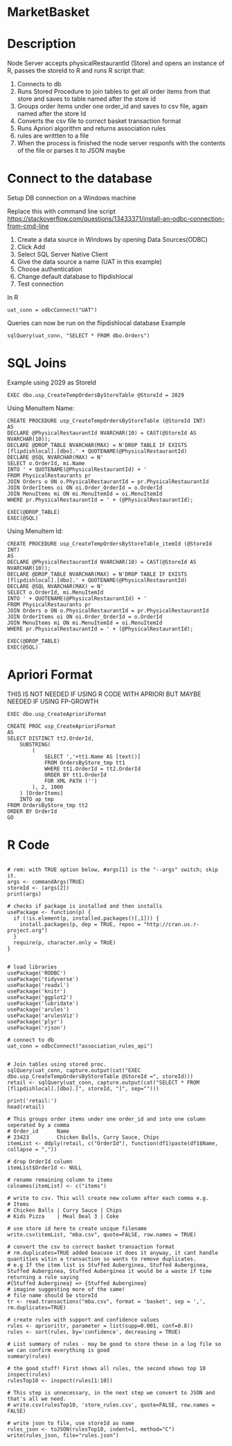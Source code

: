 # MarketBasket

# Description

Node Server accepts physicalRestaurantId (Store) and opens an instance of R, passes the storeId to R and runs R script that:

1. Connects to db
2. Runs Stored Procedure to join tables to get all order items from that store and saves to table named after the store id
3. Groups order items under one order_id and saves to csv file, again named after the store Id
4. Converts the csv file to correct basket transaction format
5. Runs Apriori algorithm and returns association rules
6. rules are writtten to a file
7. When the process is finished the node server responfs with the contents of the file or parses it to JSON maybe

# Connect to the database

Setup DB connection on a Windows machine

Replace this with command line script
https://stackoverflow.com/questions/13433371/install-an-odbc-connection-from-cmd-line

1. Create a data source in Windows by opening Data Sources(ODBC)
2. Click Add
3. Select SQL Server Native Client
4. Give the data source a name (UAT in this example)
5. Choose authentication
6. Change default database to flipdishlocal
7. Test connection

In R

```
uat_conn = odbcConnect("UAT")
```

Queries can now be run on the flipdishlocal database
Example

```
sqlQuery(uat_conn, "SELECT * FROM dbo.Orders")
```

# SQL Joins

Example using 2029 as StoreId

```
EXEC dbo.usp_CreateTempOrdersByStoreTable @StoreId = 2029
```

Using MenuItem Name:

```
CREATE PROCEDURE usp_CreateTempOrdersByStoreTable (@StoreId INT)
AS
DECLARE @PhysicalRestaurantId NVARCHAR(10) = CAST(@StoreId AS NVARCHAR(10));
DECLARE @DROP_TABLE NVARCHAR(MAX) = N'DROP TABLE IF EXISTS [flipdishlocal].[dbo].' + QUOTENAME(@PhysicalRestaurantId)
DECLARE @SQL NVARCHAR(MAX) = N'
SELECT o.OrderId, mi.Name
INTO ' + QUOTENAME(@PhysicalRestaurantId) + '
FROM PhysicalRestaurants pr
JOIN Orders o ON o.PhysicalRestaurantId = pr.PhysicalRestaurantId
JOIN OrderItems oi ON oi.Order_OrderId = o.OrderId
JOIN MenuItems mi ON mi.MenuItemId = oi.MenuItemId
WHERE pr.PhysicalRestaurantId = ' + (@PhysicalRestaurantId);

EXEC(@DROP_TABLE)
EXEC(@SQL)
```

Using MenuItem Id:

```
CREATE PROCEDURE usp_CreateTempOrdersByStoreTable_itemId (@StoreId INT)
AS
DECLARE @PhysicalRestaurantId NVARCHAR(10) = CAST(@StoreId AS NVARCHAR(10));
DECLARE @DROP_TABLE NVARCHAR(MAX) = N'DROP TABLE IF EXISTS [flipdishlocal].[dbo].' + QUOTENAME(@PhysicalRestaurantId)
DECLARE @SQL NVARCHAR(MAX) = N'
SELECT o.OrderId, mi.MenuItemId
INTO ' + QUOTENAME(@PhysicalRestaurantId) + '
FROM PhysicalRestaurants pr
JOIN Orders o ON o.PhysicalRestaurantId = pr.PhysicalRestaurantId
JOIN OrderItems oi ON oi.Order_OrderId = o.OrderId
JOIN MenuItems mi ON mi.MenuItemId = oi.MenuItemId
WHERE pr.PhysicalRestaurantId = ' + (@PhysicalRestaurantId);

EXEC(@DROP_TABLE)
EXEC(@SQL)
```

# Apriori Format

THIS IS NOT NEEDED IF USING R CODE WITH APRIORI BUT MAYBE NEEDED IF USING FP-GROWTH

```
EXEC dbo.usp_CreateAprioriFormat
```

```
CREATE PROC usp_CreateAprioriFormat
AS
SELECT DISTINCT tt2.OrderId,
	SUBSTRING(
		(
			SELECT ','+tt1.Name AS [text()]
			FROM OrdersByStore_tmp tt1
			WHERE tt1.OrderId = tt2.OrderId
			ORDER BY tt1.OrderId
			FOR XML PATH ('')
		), 2, 1000
	) [OrderItems]
	INTO ap_tmp
FROM OrdersByStore_tmp tt2
ORDER BY OrderId
GO
```

# R Code

```

# rem: with TRUE option below, #args[1] is the "--args" switch; skip it.
args <- commandArgs(TRUE)
storeId <- (args[2])
print(args)

# checks if package is installed and then installs
usePackage <- function(p) {
  if (!is.element(p, installed.packages()[,1])) {
    install.packages(p, dep = TRUE, repos = "http://cran.us.r-project.org")
  }
  require(p, character.only = TRUE)
}


# load libraries
usePackage('RODBC')
usePackage('tidyverse')
usePackage('readxl')
usePackage('knitr')
usePackage('ggplot2')
usePackage('lubridate')
usePackage('arules')
usePackage('arulesViz')
usePackage('plyr')
usePackage('rjson')

# connect to db
uat_conn = odbcConnect("association_rules_api")


# Join tables using stored proc.
sqlQuery(uat_conn, capture.output(cat("EXEC dbo.usp_CreateTempOrdersByStoreTable @StoreId =", storeId)))
retail <- sqlQuery(uat_conn, capture.output(cat("SELECT * FROM [flipdishlocal].[dbo].[", storeId, "]", sep="")))

print('retail:')
head(retail)

# This groups order items under one order_id and into one column seperated by a comma
# Order_id      Name
# 23423         Chicken Balls, Curry Sauce, Chips
itemList <- ddply(retail, c("OrderId"), function(df1)paste(df1$Name, collapse = ","))

# drop OrderId column
itemList$OrderId <- NULL

# rename remaining column to items
colnames(itemList) <- c("items")

# write to csv. This will create new column after each comma e.g.
# Items
# Chicken Balls | Curry Sauce | Chips
# Kids Pizza    | Meal Deal 3 | Coke

# use store id here to create unique filename
write.csv(itemList, "mba.csv", quote=FALSE, row.names = TRUE)

# convert the csv to correct basket transaction format
# rm.duplicates=TRUE added beacuse it does it anyway, it cant handle quantities witin a transaction so wants to remove duplicates.
# e.g If the item list is Stuffed Auberginea, Stuffed Auberginea, Stuffed Auberginea, Stuffed Auberginea it would be a waste if time returning a rule saying
#{Stuffed Auberginea} => {Stuffed Auberginea}
# imagine suggesting more of the same!
# file name should be storeId
tr <- read.transactions("mba.csv", format = 'basket', sep = ',', rm.duplicates=TRUE)

# create rules with support and confidence values
rules <- apriori(tr, parameter = list(supp=0.001, conf=0.8))
rules <- sort(rules, by='confidence', decreasing = TRUE)

# List summary of rules - may be good to store these in a log file so we can confirm everything is good
summary(rules)

# the good stuff! First shows all rules, the second shows top 10
inspect(rules)
rulesTop10 <- inspect(rules[1:10])

# This step is unnecessary, in the next step we convert to JSON and that's all we need.
# write.csv(rulesTop10, 'store_rules.csv', quote=FALSE, row.names = FALSE)

# write json to file, use storeId as name
rules_json <- toJSON(rulesTop10, indent=1, method="C")
write(rules_json, file="rules.json")


```
